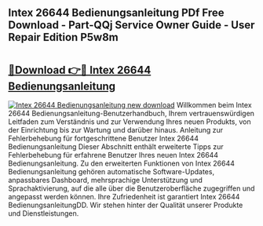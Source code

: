 ## Intex 26644 Bedienungsanleitung PDf Free Download - Part-QQj Service Owner Guide - User Repair Edition P5w8m

# <h2><a href="http://df59qp.blite.top/?on=Intex+26644+Bedienungsanleitung">🔗Download 👉🔴 Intex 26644 Bedienungsanleitung</a></h2>

[![Intex 26644 Bedienungsanleitung new download](https://i.imgur.com/lujVjoI.png)](http://df59qp.blite.top/?on=Intex+26644+Bedienungsanleitung)
Willkommen beim Intex 26644 Bedienungsanleitung-Benutzerhandbuch, Ihrem vertrauenswürdigen Leitfaden zum Verständnis und zur Verwendung Ihres neuen Produkts, von der Einrichtung bis zur Wartung und darüber hinaus. Anleitung zur Fehlerbehebung für fortgeschrittene Benutzer Intex 26644 Bedienungsanleitung Dieser Abschnitt enthält erweiterte Tipps zur Fehlerbehebung für erfahrene Benutzer Ihres neuen Intex 26644 Bedienungsanleitung. Zu den erweiterten Funktionen von Intex 26644 Bedienungsanleitung gehören automatische Software-Updates, anpassbares Dashboard, mehrsprachige Unterstützung und Sprachaktivierung, auf die alle über die Benutzeroberfläche zugegriffen und angepasst werden können. Ihre Zufriedenheit ist garantiert Intex 26644 BedienungsanleitungDD. Wir stehen hinter der Qualität unserer Produkte und Dienstleistungen.
